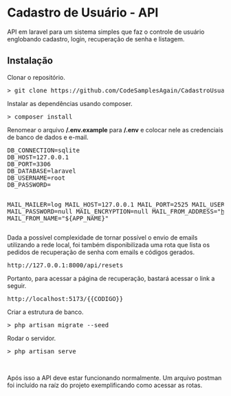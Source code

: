 <h1>Cadastro de Usuário - API</h1>
<p>API em laravel para um sistema simples que faz o controle de usuário englobando cadastro, login, recuperação de senha e listagem.</p>
<h2>Instalação</h2>
<p>Clonar o repositório.</p>
<pre>> git clone https://github.com/CodeSamplesAgain/CadastroUsuarioUI.git</pre>
<p>Instalar as dependências usando composer.</p>
<pre>> composer install</pre>
<p>Renomear o arquivo <b>/.env.example</b> para <b>/.env</b> e colocar nele as credenciais de banco de dados e e-mail.</p>
<pre>
DB_CONNECTION=sqlite
DB_HOST=127.0.0.1
DB_PORT=3306
DB_DATABASE=laravel
DB_USERNAME=root
DB_PASSWORD=

MAIL_MAILER=log
MAIL_HOST=127.0.0.1
MAIL_PORT=2525
MAIL_USERNAME=null
MAIL_PASSWORD=null
MAIL_ENCRYPTION=null
MAIL_FROM_ADDRESS="hello@example.com"
MAIL_FROM_NAME="${APP_NAME}"
</pre>
<p>Dada a possível complexidade de tornar possível o envio de emails utilizando a rede local, foi também disponibilizada uma rota que lista os pedidos de recuperação de senha com emails e códigos gerados.</p>
<pre>http://127.0.0.1:8000/api/resets</pre>
<p>Portanto, para acessar a página de recuperação, bastará acessar o link a seguir.</p>
<pre>http://localhost:5173/{{CODIGO}}</pre>
<p>Criar a estrutura de banco.</p>
<pre>> php artisan migrate --seed</pre>
<p>Rodar o servidor.</p>
<pre>> php artisan serve</pre>
<br/>
<p>Após isso a API deve estar funcionando normalmente. Um arquivo postman foi incluído na raíz do projeto exemplificando como acessar as rotas.</p>
